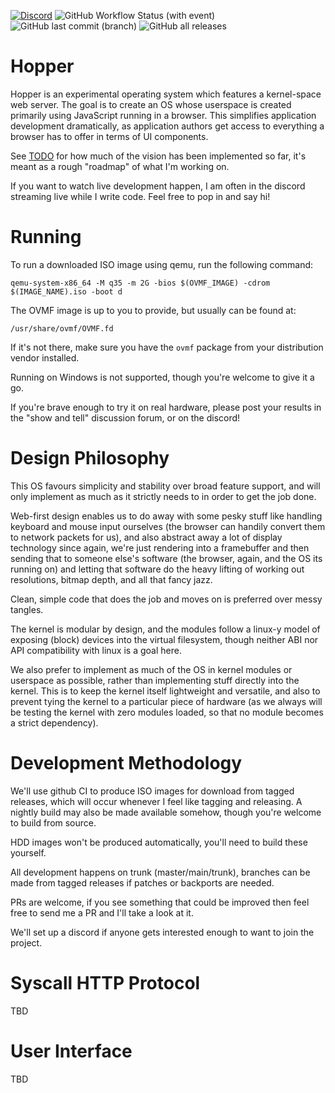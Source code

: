 <!-- todo: add screenshot -->

[![Discord](https://img.shields.io/discord/1168975846774681641)](https://discord.gg/g56RMyySgt)
![GitHub Workflow Status (with event)](https://img.shields.io/github/actions/workflow/status/cjbrowne/hopper/nightly.yml)
![GitHub last commit (branch)](https://img.shields.io/github/last-commit/cjbrowne/hopper/develop)
![GitHub all releases](https://img.shields.io/github/downloads/cjbrowne/hopper/total)

# Hopper

Hopper is an experimental operating system which features a kernel-space web 
server.  The goal is to create an OS whose userspace is created primarily using
JavaScript running in a browser.  This simplifies application development
dramatically, as application authors get access to everything a browser has to
offer in terms of UI components.

See [TODO](TODO.md) for how much of the vision has been implemented so far, it's
meant as a rough "roadmap" of what I'm working on.

If you want to watch live development happen, I am often in the discord streaming 
live while I write code.  Feel free to pop in and say hi!

# Running

To run a downloaded ISO image using qemu, run the following command:

`qemu-system-x86_64 -M q35 -m 2G -bios $(OVMF_IMAGE) -cdrom $(IMAGE_NAME).iso -boot d`

The OVMF image is up to you to provide, but usually can be found at:

`/usr/share/ovmf/OVMF.fd`

If it's not there, make sure you have the `ovmf` package from your distribution
vendor installed.

Running on Windows is not supported, though you're welcome to give it a go.

If you're brave enough to try it on real hardware, please post your results in
the "show and tell" discussion forum, or on the discord!

# Design Philosophy

This OS favours simplicity and stability over broad feature support, and will
only implement as much as it strictly needs to in order to get the job done.

Web-first design enables us to do away with some pesky stuff like handling
keyboard and mouse input ourselves (the browser can handily convert them to
network packets for us), and also abstract away a lot of display technology 
since again, we're just rendering into a framebuffer and then sending that to 
someone else's software (the browser, again, and the OS its running on) and 
letting that software do the heavy lifting of working out resolutions, bitmap
depth, and all that fancy jazz.

Clean, simple code that does the job and moves on is preferred over messy tangles.

The kernel is modular by design, and the modules follow a linux-y model of 
exposing (block) devices into the virtual filesystem, though neither ABI nor
API compatibility with linux is a goal here.

We also prefer to implement as much of the OS in kernel modules or userspace as
possible, rather than implementing stuff directly into the kernel.  This is to 
keep the kernel itself lightweight and versatile, and also to prevent tying the
kernel to a particular piece of hardware (as we always will be testing the 
kernel with zero modules loaded, so that no module becomes a strict dependency).

# Development Methodology

We'll use github CI to produce ISO images for download from tagged releases,
which will occur whenever I feel like tagging and releasing.  A nightly build
may also be made available somehow, though you're welcome to build from source.

HDD images won't be produced automatically, you'll need to build these yourself.

All development happens on trunk (master/main/trunk), branches can be made from 
tagged releases if patches or backports are needed.

PRs are welcome, if you see something that could be improved then feel free to 
send me a PR and I'll take a look at it.

We'll set up a discord if anyone gets interested enough to want to join the 
project.

# Syscall HTTP Protocol

TBD

# User Interface

TBD
